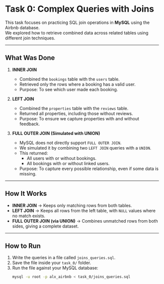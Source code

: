 # Task 0: Complex Queries with Joins

This task focuses on practicing SQL join operations in **MySQL** using the Airbnb database.  
We explored how to retrieve combined data across related tables using different join techniques.

---

## What Was Done

1. **INNER JOIN**
   - Combined the `bookings` table with the `users` table.  
   - Retrieved only the rows where a booking has a valid user.  
   - Purpose: To see which user made each booking.

2. **LEFT JOIN**
   - Combined the `properties` table with the `reviews` table.  
   - Returned all properties, including those without reviews.  
   - Purpose: To ensure we capture properties with and without feedback.

3. **FULL OUTER JOIN (Simulated with UNION)**
   - MySQL does not directly support `FULL OUTER JOIN`.  
   - We simulated it by combining two `LEFT JOIN` queries with a `UNION`.  
   - This returned:
     - All users with or without bookings.  
     - All bookings with or without linked users.  
   - Purpose: To capture every possible relationship, even if some data is missing.

---

## How It Works

- **INNER JOIN** → Keeps only matching rows from both tables.  
- **LEFT JOIN** → Keeps all rows from the left table, with `NULL` values where no match exists.  
- **FULL OUTER JOIN (via UNION)** → Combines unmatched rows from both sides, giving a complete dataset.

---

## How to Run

1. Write the queries in a file called `joins_queries.sql`.  
2. Save the file inside your `task_0/` folder.  
3. Run the file against your MySQL database:
   ```bash
   mysql -u root -p alx_airbnb < task_0/joins_queries.sql
